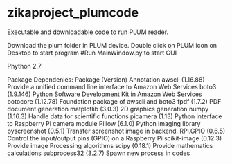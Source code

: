 # zikaproject_plumcode
Executable and downloadable code to run PLUM reader. 


Download the plum folder in PLUM device. 
Double click on PLUM icon on Desktop to start program
#Run MainWindow.py to start GUI

Phython 2.7

Package Dependenies: 
Package (Version) Annotation
awscli (1.16.88) Provide a unified command line interface to Amazon Web Services
boto3 (1.9.146) Python Software Development Kit in Amazon Web Services
botocore (1.12.78) Foundation package of awscli and boto3
fpdf (1.7.2) PDF document generation
matplotlib (3.0.3) 2D graphics generation
numpy (1.16.3) Handle data for scientific functions
picamera (1.13) Python interface to Raspberry Pi camera module
Pillow (6.1.0) Python imaging library
pyscreenshot (0.5.1) Transfer screenshot image in backend.
RPi.GPIO (0.6.5) Control the input/output pins (GPIO) on a Raspberry Pi
scikit-image (0.12.3) Provide image Processing algorithms
scipy (0.18.1) Provide mathematics calculations
subprocess32 (3.2.7) Spawn new process in codes
